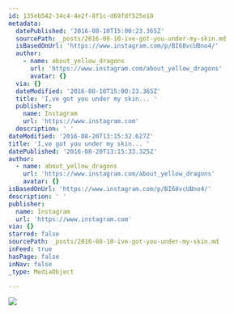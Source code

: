 ```yaml
---
id: 135eb542-34c4-4e2f-8f1c-d69fdf525e18
metadata:
  datePublished: '2016-08-10T15:00:23.365Z'
  sourcePath: _posts/2016-08-10-ive-got-you-under-my-skin.md
  isBasedOnUrl: 'https://www.instagram.com/p/BI68vcUBno4/'
  author:
    - name: about_yellow_dragons
      url: 'https://www.instagram.com/about_yellow_dragons'
      avatar: {}
  via: {}
  dateModified: '2016-08-10T15:00:23.365Z'
  title: 'I,ve got you under my skin... '
  publisher:
    name: Instagram
    url: 'https://www.instagram.com'
  description: ' '
dateModified: '2016-08-20T13:15:32.627Z'
title: 'I,ve got you under my skin... '
datePublished: '2016-08-20T13:15:33.325Z'
author:
  - name: about_yellow_dragons
    url: 'https://www.instagram.com/about_yellow_dragons'
    avatar: {}
isBasedOnUrl: 'https://www.instagram.com/p/BI68vcUBno4/'
description: ' '
publisher:
  name: Instagram
  url: 'https://www.instagram.com'
via: {}
starred: false
sourcePath: _posts/2016-08-10-ive-got-you-under-my-skin.md
inFeed: true
hasPage: false
inNav: false
_type: MediaObject

---
```

![](https://imgflo.herokuapp.com/graph/vahj1ThiexotieMo/d1cc8582bca8614a442ff85f4b15ad77/noop.jpg?input=https%3A%2F%2Fscontent.cdninstagram.com%2Ft51.2885-15%2Fs640x640%2Fsh0.08%2Fe35%2F13827222_178016539278219_335445777_n.jpg%3Fig_cache_key%3DMTMxMzYyOTM4NDMzODczMzYyNA%253D%253D.2)